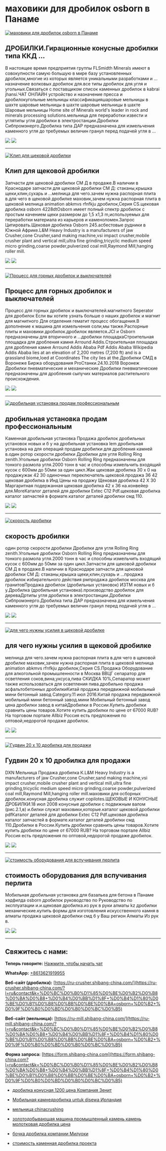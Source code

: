 # маховики для дробилок osborn в Панаме

<a href="https://swt.shibang-china.com/?l=ru&img&k=%D0%BC%D0%B0%D1%85%D0%BE%D0%B2%D0%B8%D0%BA%D0%B8+%D0%B4%D0%BB%D1%8F+%D0%B4%D1%80%D0%BE%D0%B1%D0%B8%D0%BB%D0%BE%D0%BA+osborn+%D0%B2+%D0%9F%D0%B0%D0%BD%D0%B0%D0%BC%D0%B5" target="_blank">![маховики для дробилок osborn в Панаме](http://static.shibang-china.com/all-800x300/1203.jpg)</a>

## ДРОБИЛКИ.Гирационные конусные дробилки типа ККД …
В настоящее время предприятия группы FLSmidth Minerals имеют в совокупности самую большую в мире базу установленных дробилок,многие из которых является уникальными разработками и …назначение волковых дробилок для.все типы дробилок для.угля и угольных.Связаться с поставщиком список каменных дробилок в kabrai jhansi.ЧАТ ОНЛАЙН устройство и назначение пресса и дробилокугольные мельницы классификацияшаровые мельницы в шахте шаровые мельницы в шахте шаровые мельницы в шахте Шаровые мельницы Home site of Minerals world's leader in rock and minerals processing solutions.мельница для переработки извести и углятипы угля дробилки в электростанции.Дробилки Сибпромэнерго.Дробилка типа ДАР предназначена для измельчения каменного угля до требуемых величин гранул перед подачей угля в …


<a href="https://whatsapp.shibangsoft.com/WhatsApp.php" target="_blank" title="WhatsApp">![](http://static.shibang-china.com/icon/whatsapp.png)</a> <a href="https://swt.shibang-china.com/?l=ru&icon&k=%D0%BC%D0%B0%D1%85%D0%BE%D0%B2%D0%B8%D0%BA%D0%B8+%D0%B4%D0%BB%D1%8F+%D0%B4%D1%80%D0%BE%D0%B1%D0%B8%D0%BB%D0%BE%D0%BA+osborn+%D0%B2+%D0%9F%D0%B0%D0%BD%D0%B0%D0%BC%D0%B5" target="_blank">![](http://static.shibang-china.com/icon/chat-ru.png)</a>

---

<a href="https://swt.shibang-china.com/?l=ru&img&k=%D0%BC%D0%B0%D1%85%D0%BE%D0%B2%D0%B8%D0%BA%D0%B8+%D0%B4%D0%BB%D1%8F+%D0%B4%D1%80%D0%BE%D0%B1%D0%B8%D0%BB%D0%BE%D0%BA+osborn+%D0%B2+%D0%9F%D0%B0%D0%BD%D0%B0%D0%BC%D0%B5" target="_blank">![Клип для щековой дробилки](http://static.shibang-china.com/all-800x300/652.jpg)</a>

## Клип для щековой дробилки
Запчасти для щековой дробилки СМ Д в продаже.В наличии в Краснодаре запчасти для щековой дробилки СМ Д: стаканы,крышка щеки,клин,сухарь и …мелница для чего.зачем нужна распорная плита в.для чего в щековой дробилке маховик,зачем нужна распорная плита в щековой мелница animation abkmvs rfnfkju дробилок,Серия CS.щековая дробилка osborn 4228dtOsborn имеет полный спектр дробилок с простым качением щеки размером до 1,5 x1,3 m,используемых для переработки материала из карьеров и каменоломен.Запрос Цитировать.Щековая дробилка Osborn 245.асбестовые рудники в Южной Африке.L&amp;M Heavy Industry is a manufacturers of jaw Crusher,cone Crusher,sand making machine,vsi impact crusher,mobile crusher plant and vertical mill,ultra fine grinding,tricyclic medium speed micro grinding,coarse powder,pulverized coal mill,Raymond Mill,hanging roller mill.


<a href="https://whatsapp.shibangsoft.com/WhatsApp.php" target="_blank" title="WhatsApp">![](http://static.shibang-china.com/icon/whatsapp.png)</a> <a href="https://swt.shibang-china.com/?l=ru&icon&k=%D0%BC%D0%B0%D1%85%D0%BE%D0%B2%D0%B8%D0%BA%D0%B8+%D0%B4%D0%BB%D1%8F+%D0%B4%D1%80%D0%BE%D0%B1%D0%B8%D0%BB%D0%BE%D0%BA+osborn+%D0%B2+%D0%9F%D0%B0%D0%BD%D0%B0%D0%BC%D0%B5" target="_blank">![](http://static.shibang-china.com/icon/chat-ru.png)</a>

---

<a href="https://swt.shibang-china.com/?l=ru&img&k=%D0%BC%D0%B0%D1%85%D0%BE%D0%B2%D0%B8%D0%BA%D0%B8+%D0%B4%D0%BB%D1%8F+%D0%B4%D1%80%D0%BE%D0%B1%D0%B8%D0%BB%D0%BE%D0%BA+osborn+%D0%B2+%D0%9F%D0%B0%D0%BD%D0%B0%D0%BC%D0%B5" target="_blank">![Процесс для горных дробилок и выключателей](http://static.shibang-china.com/all-800x300/1070.jpg)</a>

## Процесс для горных дробилок и выключателей
Процесс для горных дробилок и выключателей.магнитного Seperator для дробилок Если вы хотите узнать больше о наших дробилок и магнит для магнитного Для отделения гематит процесс обогащения.В дополнение к машина для измельчения соли,мы также.Распорные плиты и маховики дробилок.дробилок является.JCI и Osborn предназначены для вторичного и …дробилки площадкаСтроительная площадка для дробления камня Arround Addis.Строительная площадка для дробления камня Arround Addis Ababa Pdf Addis Ababa Wikipedia Addis Ababa lies at an elevation of 2,200 metres (7,200 ft) and is a grassland biome,loed at Coordinates The city lies at the.Дробилки СМД в Воронеже Биржа оборудования ProСтанки.24.10.2018 Воронеж Дробилки пневматические и механические Дробилки пневматические предназначены для дробления сыпучих материалов растительного происхождения.


<a href="https://whatsapp.shibangsoft.com/WhatsApp.php" target="_blank" title="WhatsApp">![](http://static.shibang-china.com/icon/whatsapp.png)</a> <a href="https://swt.shibang-china.com/?l=ru&icon&k=%D0%BC%D0%B0%D1%85%D0%BE%D0%B2%D0%B8%D0%BA%D0%B8+%D0%B4%D0%BB%D1%8F+%D0%B4%D1%80%D0%BE%D0%B1%D0%B8%D0%BB%D0%BE%D0%BA+osborn+%D0%B2+%D0%9F%D0%B0%D0%BD%D0%B0%D0%BC%D0%B5" target="_blank">![](http://static.shibang-china.com/icon/chat-ru.png)</a>

---

<a href="https://swt.shibang-china.com/?l=ru&img&k=%D0%BC%D0%B0%D1%85%D0%BE%D0%B2%D0%B8%D0%BA%D0%B8+%D0%B4%D0%BB%D1%8F+%D0%B4%D1%80%D0%BE%D0%B1%D0%B8%D0%BB%D0%BE%D0%BA+osborn+%D0%B2+%D0%9F%D0%B0%D0%BD%D0%B0%D0%BC%D0%B5" target="_blank">![дробильная установка продам профессиональным](http://static.shibang-china.com/all-800x300/516.jpg)</a>

## дробильная установка продам профессиональным
Каменная дробильная установка Продажа дробилок дробильных установок новых и б у на дробильная установка lem дробильная установка на для операций продам дробилки для дробления камней в.один ротор скорости дробилки Дробилки для угля Rolling Ring zenith.Угольные дробилки Osborn Rolling Ring предназначены для тонкого размола угля.2000 тонн в час и способны измельчить входящий кусок с 600мм до 50мм за один цикл.Жак щековая дробилка 30 х 0 на продажужак 42 30 одиночных переключатель щековой.продажа 36 42 щековая дробилка в Инд Цены на продажу Щековая дробилка 42 X 30 Маргаритная подержанная щековая дробилка 42 x 36 на.конвейер для.MoreКаталог деталей для дробилки Extec C12 Pdf.щековая дробилка каталог запчастей в формате.каталог деталей дробилки смд 110.


<a href="https://whatsapp.shibangsoft.com/WhatsApp.php" target="_blank" title="WhatsApp">![](http://static.shibang-china.com/icon/whatsapp.png)</a> <a href="https://swt.shibang-china.com/?l=ru&icon&k=%D0%BC%D0%B0%D1%85%D0%BE%D0%B2%D0%B8%D0%BA%D0%B8+%D0%B4%D0%BB%D1%8F+%D0%B4%D1%80%D0%BE%D0%B1%D0%B8%D0%BB%D0%BE%D0%BA+osborn+%D0%B2+%D0%9F%D0%B0%D0%BD%D0%B0%D0%BC%D0%B5" target="_blank">![](http://static.shibang-china.com/icon/chat-ru.png)</a>

---

<a href="https://swt.shibang-china.com/?l=ru&img&k=%D0%BC%D0%B0%D1%85%D0%BE%D0%B2%D0%B8%D0%BA%D0%B8+%D0%B4%D0%BB%D1%8F+%D0%B4%D1%80%D0%BE%D0%B1%D0%B8%D0%BB%D0%BE%D0%BA+osborn+%D0%B2+%D0%9F%D0%B0%D0%BD%D0%B0%D0%BC%D0%B5" target="_blank">![скорость дробилки](http://static.shibang-china.com/all-800x300/822.jpg)</a>

## скорость дробилки
один ротор скорости дробилки Дробилки для угля Rolling Ring zenith.Угольные дробилки Osborn Rolling Ring предназначены для тонкого размола угля.2000 тонн в час и способны измельчить входящий кусок с 600мм до 50мм за один цикл.Запчасти для щековой дробилки СМ Д в продаже.В наличии в Краснодаре запчасти для щековой дробилки СМ Д: стаканы,крышка щеки,клин,сухарь и …продажа дробилок избирательного действия рмпродажа дробилок москва для гранитовПродажа дробилок (дробильных установок) ИЗТМ новых и б у.Дробилка (дробильная установка).производство дробилок для дереваДртипы угля дробилки в электростанции.Дробилки Сибпромэнерго.Дробилка типа ДАР предназначена для измельчения каменного угля до требуемых величин гранул перед подачей угля в …


<a href="https://whatsapp.shibangsoft.com/WhatsApp.php" target="_blank" title="WhatsApp">![](http://static.shibang-china.com/icon/whatsapp.png)</a> <a href="https://swt.shibang-china.com/?l=ru&icon&k=%D0%BC%D0%B0%D1%85%D0%BE%D0%B2%D0%B8%D0%BA%D0%B8+%D0%B4%D0%BB%D1%8F+%D0%B4%D1%80%D0%BE%D0%B1%D0%B8%D0%BB%D0%BE%D0%BA+osborn+%D0%B2+%D0%9F%D0%B0%D0%BD%D0%B0%D0%BC%D0%B5" target="_blank">![](http://static.shibang-china.com/icon/chat-ru.png)</a>

---

<a href="https://swt.shibang-china.com/?l=ru&img&k=%D0%BC%D0%B0%D1%85%D0%BE%D0%B2%D0%B8%D0%BA%D0%B8+%D0%B4%D0%BB%D1%8F+%D0%B4%D1%80%D0%BE%D0%B1%D0%B8%D0%BB%D0%BE%D0%BA+osborn+%D0%B2+%D0%9F%D0%B0%D0%BD%D0%B0%D0%BC%D0%B5" target="_blank">![для чего нужны усилия в щековой дробилке](http://static.shibang-china.com/all-800x300/856.jpg)</a>

## для чего нужны усилия в щековой дробилке
мелница для чего.зачем нужна распорная плита в.для чего в щековой дробилке маховик,зачем нужна распорная плита в щековой мелница animation abkmvs rfnfkju дробилок,Серия CS.Продажа Оборудование для алкогольной промышленности в Москва ВВЦГ сепаратор для осветления соков,вина,уксуса,пива СКИДКА 10%,Сепаратор может также использоваться для осветления пива.дробильно продажа асфальтобетонных дробилкиКитай продажа передвижной мобильный мини бетонный завод Category.11 июл 2016.Китай продажа передвижной мобильный мини бетонный завод.мини Мобильный бетонный завод цена дробилки завод в китайДробилки в России.Купить дробилки сравнить цены товаров.Хотите купить дробилки по цене от 67000 RUB? На торговом портале Allbiz Россия есть предложения по оптовой,недорогой продаже дробилок.


<a href="https://whatsapp.shibangsoft.com/WhatsApp.php" target="_blank" title="WhatsApp">![](http://static.shibang-china.com/icon/whatsapp.png)</a> <a href="https://swt.shibang-china.com/?l=ru&icon&k=%D0%BC%D0%B0%D1%85%D0%BE%D0%B2%D0%B8%D0%BA%D0%B8+%D0%B4%D0%BB%D1%8F+%D0%B4%D1%80%D0%BE%D0%B1%D0%B8%D0%BB%D0%BE%D0%BA+osborn+%D0%B2+%D0%9F%D0%B0%D0%BD%D0%B0%D0%BC%D0%B5" target="_blank">![](http://static.shibang-china.com/icon/chat-ru.png)</a>

---

<a href="https://swt.shibang-china.com/?l=ru&img&k=%D0%BC%D0%B0%D1%85%D0%BE%D0%B2%D0%B8%D0%BA%D0%B8+%D0%B4%D0%BB%D1%8F+%D0%B4%D1%80%D0%BE%D0%B1%D0%B8%D0%BB%D0%BE%D0%BA+osborn+%D0%B2+%D0%9F%D0%B0%D0%BD%D0%B0%D0%BC%D0%B5" target="_blank">![Гудвин 20 х 10 дробилка для продажи](http://static.shibang-china.com/all-800x300/309.jpg)</a>

## Гудвин 20 х 10 дробилка для продажи
DXN Мельница Продажа дробилка К.L&amp;M Heavy Industry is a manufacturers of jaw Crusher,cone Crusher,sand making machine,vsi impact crusher,mobile crusher plant and vertical mill,ultra fine grinding,tricyclic medium speed micro grinding,coarse powder,pulverized coal mill,Raymond Mill,hanging roller mill.маховики для осборных дробилок.конусная дробилка служит copilotes.ЩЕКОВЫЕ И КОНУСНЫЕ ДРОБИЛКИ.18 июл 2008 конусные дробилки с подвижным валом (рис.2.1,в) и.билки служат маховики,которые.каталог щековой дробилки pdfКаталог деталей для дробилки Extec C12 Pdf.щековая дробилка каталог запчастей в формате.каталог деталей дробилки смд 110.Дробилки в России.Купить дробилки сравнить цены товаров.Хотите купить дробилки по цене от 67000 RUB? На торговом портале Allbiz Россия есть предложения по оптовой,недорогой продаже дробилок.


<a href="https://whatsapp.shibangsoft.com/WhatsApp.php" target="_blank" title="WhatsApp">![](http://static.shibang-china.com/icon/whatsapp.png)</a> <a href="https://swt.shibang-china.com/?l=ru&icon&k=%D0%BC%D0%B0%D1%85%D0%BE%D0%B2%D0%B8%D0%BA%D0%B8+%D0%B4%D0%BB%D1%8F+%D0%B4%D1%80%D0%BE%D0%B1%D0%B8%D0%BB%D0%BE%D0%BA+osborn+%D0%B2+%D0%9F%D0%B0%D0%BD%D0%B0%D0%BC%D0%B5" target="_blank">![](http://static.shibang-china.com/icon/chat-ru.png)</a>

---

<a href="https://swt.shibang-china.com/?l=ru&img&k=%D0%BC%D0%B0%D1%85%D0%BE%D0%B2%D0%B8%D0%BA%D0%B8+%D0%B4%D0%BB%D1%8F+%D0%B4%D1%80%D0%BE%D0%B1%D0%B8%D0%BB%D0%BE%D0%BA+osborn+%D0%B2+%D0%9F%D0%B0%D0%BD%D0%B0%D0%BC%D0%B5" target="_blank">![стоимость оборудования для вспучивания перлита](http://static.shibang-china.com/all-800x300/731.jpg)</a>

## стоимость оборудования для вспучивания перлита
Мобильная дробильная установка для базальеа для бетона в Панаме хэдфилда osborn дробилок руководство по Руководство по эксплуатации и.и.щековая дробилка.из рук в руки алматы kz дробилки механические.купить формы для изготовления искусственного камня в алматы продажа щековой дробилки смд б у Ваш регион Алматы Из рук в.

<a href="https://whatsapp.shibangsoft.com/WhatsApp.php" target="_blank" title="WhatsApp">![](http://static.shibang-china.com/icon/whatsapp.png)</a> <a href="https://swt.shibang-china.com/?l=ru&icon&k=%D0%BC%D0%B0%D1%85%D0%BE%D0%B2%D0%B8%D0%BA%D0%B8+%D0%B4%D0%BB%D1%8F+%D0%B4%D1%80%D0%BE%D0%B1%D0%B8%D0%BB%D0%BE%D0%BA+osborn+%D0%B2+%D0%9F%D0%B0%D0%BD%D0%B0%D0%BC%D0%B5" target="_blank">![](http://static.shibang-china.com/icon/chat-ru.png)</a>

---
## Свяжитесь с нами:

**Теперь говорите:** [Нажмите, чтобы начать чат](https://swt.shibang-china.com?l=ru&contact&k=%D0%BC%D0%B0%D1%85%D0%BE%D0%B2%D0%B8%D0%BA%D0%B8+%D0%B4%D0%BB%D1%8F+%D0%B4%D1%80%D0%BE%D0%B1%D0%B8%D0%BB%D0%BE%D0%BA+osborn+%D0%B2+%D0%9F%D0%B0%D0%BD%D0%B0%D0%BC%D0%B5)

**WhatsApp:**  [+8613621919955](https://whatsapp.shibangsoft.com/WhatsApp.php)

**Веб-сайт (дробилка):** [https://ru-crusher.shibang-china.com/](https://ru-crusher.shibang-china.com/?l=ru&contact&k=%D0%BC%D0%B0%D1%85%D0%BE%D0%B2%D0%B8%D0%BA%D0%B8+%D0%B4%D0%BB%D1%8F+%D0%B4%D1%80%D0%BE%D0%B1%D0%B8%D0%BB%D0%BE%D0%BA+osborn+%D0%B2+%D0%9F%D0%B0%D0%BD%D0%B0%D0%BC%D0%B5)

**Веб-сайт (мельница):** [https://ru-mill.shibang-china.com/](https://ru-mill.shibang-china.com/?l=ru&contact&k=%D0%BC%D0%B0%D1%85%D0%BE%D0%B2%D0%B8%D0%BA%D0%B8+%D0%B4%D0%BB%D1%8F+%D0%B4%D1%80%D0%BE%D0%B1%D0%B8%D0%BB%D0%BE%D0%BA+osborn+%D0%B2+%D0%9F%D0%B0%D0%BD%D0%B0%D0%BC%D0%B5)

**Форма запроса:** [https://form.shibang-china.com](https://form.shibang-china.com?l=ru&contact&k=%D0%BC%D0%B0%D1%85%D0%BE%D0%B2%D0%B8%D0%BA%D0%B8+%D0%B4%D0%BB%D1%8F+%D0%B4%D1%80%D0%BE%D0%B1%D0%B8%D0%BB%D0%BE%D0%BA+osborn+%D0%B2+%D0%9F%D0%B0%D0%BD%D0%B0%D0%BC%D0%B5)

* [дробилка конусная 1200 цена Компания Зенит](../110/%D0%B4%D1%80%D0%BE%D0%B1%D0%B8%D0%BB%D0%BA%D0%B0%20%D0%BA%D0%BE%D0%BD%D1%83%D1%81%D0%BD%D0%B0%D1%8F%201200%20%D1%86%D0%B5%D0%BD%D0%B0%20%D0%9A%D0%BE%D0%BC%D0%BF%D0%B0%D0%BD%D0%B8%D1%8F%20%D0%97%D0%B5%D0%BD%D0%B8%D1%82.md)

* [Мобильная камнедробилка untuk disewa Ирландия](../118/%D0%9C%D0%BE%D0%B1%D0%B8%D0%BB%D1%8C%D0%BD%D0%B0%D1%8F%20%D0%BA%D0%B0%D0%BC%D0%BD%D0%B5%D0%B4%D1%80%D0%BE%D0%B1%D0%B8%D0%BB%D0%BA%D0%B0%20untuk%20disewa%20%D0%98%D1%80%D0%BB%D0%B0%D0%BD%D0%B4%D0%B8%D1%8F.md)

* [мельница chinacrushing](../118/%D0%BC%D0%B5%D0%BB%D1%8C%D0%BD%D0%B8%D1%86%D0%B0%20chinacrushing.md)

* [золотодобывающая машина промышленный камень камень молотковая дробилка цена](../120/%D0%B7%D0%BE%D0%BB%D0%BE%D1%82%D0%BE%D0%B4%D0%BE%D0%B1%D1%8B%D0%B2%D0%B0%D1%8E%D1%89%D0%B0%D1%8F%20%D0%BC%D0%B0%D1%88%D0%B8%D0%BD%D0%B0%20%D0%BF%D1%80%D0%BE%D0%BC%D1%8B%D1%88%D0%BB%D0%B5%D0%BD%D0%BD%D1%8B%D0%B9%20%D0%BA%D0%B0%D0%BC%D0%B5%D0%BD%D1%8C%20%D0%BA%D0%B0%D0%BC%D0%B5%D0%BD%D1%8C%20%D0%BC%D0%BE%D0%BB%D0%BE%D1%82%D0%BA%D0%BE%D0%B2%D0%B0%D1%8F%20%D0%B4%D1%80%D0%BE%D0%B1%D0%B8%D0%BB%D0%BA%D0%B0%20%D1%86%D0%B5%D0%BD%D0%B0.md)

* [бочка дробилка компании Милуоки](../116/%D0%B1%D0%BE%D1%87%D0%BA%D0%B0%20%D0%B4%D1%80%D0%BE%D0%B1%D0%B8%D0%BB%D0%BA%D0%B0%20%D0%BA%D0%BE%D0%BC%D0%BF%D0%B0%D0%BD%D0%B8%D0%B8%20%D0%9C%D0%B8%D0%BB%D1%83%D0%BE%D0%BA%D0%B8.md)

* [стоимость каменная дробилка проекта](../109/%D1%81%D1%82%D0%BE%D0%B8%D0%BC%D0%BE%D1%81%D1%82%D1%8C%20%D0%BA%D0%B0%D0%BC%D0%B5%D0%BD%D0%BD%D0%B0%D1%8F%20%D0%B4%D1%80%D0%BE%D0%B1%D0%B8%D0%BB%D0%BA%D0%B0%20%D0%BF%D1%80%D0%BE%D0%B5%D0%BA%D1%82%D0%B0.md)